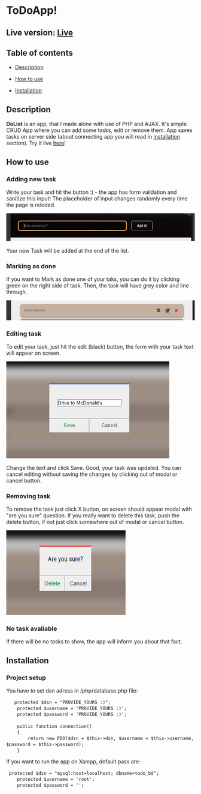 # ToDoApp!

## Live version: [Live](https://michalbali.unixstorm.eu/)

## Table of contents

- [Description](#description)

- [How to use](#how-to-use)

- [Installation](#installation)

## Description

**DoList** is an app, that I made alone with use of PHP and AJAX. It's simple CRUD App where you can add some tasks, edit or remove them. App saves tasks on server side (about connecting app you will read in [installation](#installation) section). Try it live [here](https://michalbali.unixstorm.eu/)!

## How to use

### Adding new task

Write your task and hit the button :) - the app has form validation and sanitize this input! The placeholder of input changes randomly every time the page is reloded.

![How to Add](./readmeImg/add.png)

Your new Task will be added at the end of the list.

### Marking as done

If you want to Mark as done one of your taks, you can do it by clicking green on the right side of task. Then, the task will have grey color and line through.

![Mark as done](./readmeImg/done.png)

### Editing task

To edit your task, just hit the edit (black) button, the form with your task text will appear on screen.

![Edit Task](./readmeImg/edit.png)

Change the text and click Save. Good, your task was updated. You can cancel editing without saving the changes by clicking out of modal or cancel button.

### Removing task

To remove the task just click X button, on screen should appear modal with "are you sure" question. If you really want to delete this task, push the delete button, if not just click somewhere out of modal or cancel button.

![Remove Task](./readmeImg/remove.png)

### No task avaliable

If there will be no tasks to show, the app will inform you about that fact.

## Installation

### Project setup

You have to set dsn adress in /php/database.php file:

```
   protected $dsn = "PROVIDE_YOURS :)";
    protected $username = 'PROVIDE_YOURS :)';
    protected $password = 'PROVIDE_YOURS :)';

    public function connection()
    {
        return new PDO($dsn = $this->dsn, $username = $this->username, $password = $this->password);
    }

```

If you want to run the app on Xampp, default pass are:

```
 protected $dsn = "mysql:host=localhost; dbname=todo_bd";
    protected $username = 'root';
    protected $password = '';

```
